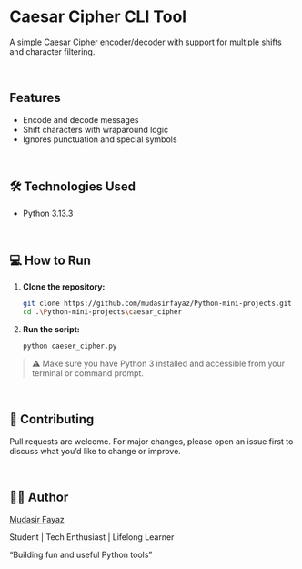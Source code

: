 # Caesar Cipher CLI Tool

A simple Caesar Cipher encoder/decoder with support for multiple shifts and character filtering.

<br/>

## Features

- Encode and decode messages
- Shift characters with wraparound logic
- Ignores punctuation and special symbols

<br/>

## 🛠️ Technologies Used

- Python 3.13.3

<br/>

## 💻 How to Run

1. **Clone the repository:**

   ```bash
   git clone https://github.com/mudasirfayaz/Python-mini-projects.git
   cd .\Python-mini-projects\caesar_cipher
   ```

2. **Run the script:**

   ```bash
   python caeser_cipher.py
   ```

> ⚠️ Make sure you have Python 3 installed and accessible from your terminal or command prompt.

<br/>

## 🤝 Contributing

Pull requests are welcome. For major changes, please open an issue first to discuss what you’d like to change or improve.

<br/>

## 🧑‍💻 Author

[Mudasir Fayaz](https://github.com/mudasirfayaz/)

Student | Tech Enthusiast | Lifelong Learner

“Building fun and useful Python tools”
